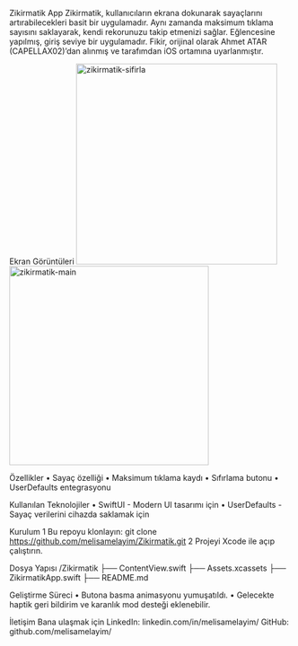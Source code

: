 Zikirmatik App
Zikirmatik, kullanıcıların ekrana dokunarak sayaçlarını artırabilecekleri basit bir uygulamadır. Aynı zamanda maksimum tıklama sayısını saklayarak, kendi rekorunuzu takip etmenizi sağlar. Eğlencesine yapılmış, giriş seviye bir uygulamadır. Fikir, orijinal olarak Ahmet ATAR (CAPELLAX02)’dan alınmış ve tarafımdan iOS ortamına uyarlanmıştır.

Ekran Görüntüleri
<img width="358" alt="zikirmatik-sifirla" src="https://github.com/user-attachments/assets/7b44e999-6309-4844-abc1-183df4ef9a11" />
<img width="355" alt="zikirmatik-main" src="https://github.com/user-attachments/assets/ffa8e9ea-9492-46f1-8011-6b1b6a5b5f8e" />

Özellikler
	•	Sayaç özelliği
	•	Maksimum tıklama kaydı
	•	Sıfırlama butonu
	•	UserDefaults entegrasyonu

Kullanılan Teknolojiler
	•	SwiftUI - Modern UI tasarımı için
	•	UserDefaults - Sayaç verilerini cihazda saklamak için

Kurulum
	1	Bu repoyu klonlayın: git clone https://github.com/melisamelayim/Zikirmatik.git
	2	Projeyi Xcode ile açıp çalıştırın.

Dosya Yapısı
/Zikirmatik
 ├── ContentView.swift
 ├── Assets.xcassets
 ├── ZikirmatikApp.swift
 ├── README.md

Geliştirme Süreci
	•	Butona basma animasyonu yumuşatıldı.
	•	Gelecekte haptik geri bildirim ve karanlık mod desteği eklenebilir.

İletişim
Bana ulaşmak için
LinkedIn: linkedin.com/in/melisamelayim/
GitHub: github.com/melisamelayim/
